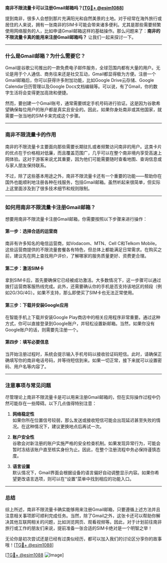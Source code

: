 **南非不限流量卡可以注册Gmail邮箱吗？[[TG💪+ @esim1088](https://t.me/s/esim1088)]**

提到南非，很多人会想到那片充满阳光和自然美景的土地。对于经常在海外旅行或居住的人来说，拥有一张南非的SIM卡可能会带来诸多便利。尤其是那些需要频繁使用网络服务的人，比如申请Gmail邮箱这样的基础操作。那么问题来了：**南非的不限流量卡真的能用来注册Gmail邮箱吗？** 让我们一起来探讨一下。

---

### **什么是Gmail邮箱？为什么需要它？**

Gmail是谷歌公司推出的一款免费电子邮件服务，全球范围内都有大量的用户。无论是用于个人通信、商务往来还是社交互动，Gmail都显得极为方便。注册一个Gmail邮箱后，你可以获得许多附加功能，比如Google Drive云存储、Google Calendar日历管理以及Google Docs文档编辑等。可以说，有了Gmail，你的数字生活将会变得更加高效和便捷。

然而，要创建一个Gmail账号，通常需要绑定手机号码进行验证。这是因为谷歌希望确保每位用户的账户都是真实且安全的。因此，如果你身处南非或其他国家，就需要一张当地的SIM卡来完成这个步骤。

---

### **南非不限流量卡的作用**

南非的不限流量卡主要面向那些需要长期驻扎或者频繁访问南非的用户。这类卡片的优点在于价格相对低廉，而且覆盖范围广，几乎可以在整个南非境内享受高速上网体验。这对于游客来说尤其重要，因为他们可能需要随时查看地图、查询信息或与家人朋友保持联系。

不过，除了这些基本用途之外，南非不限流量卡还有一个重要的功能——帮助你在国外也能顺利地注册各种在线服务，包括Gmail邮箱。虽然听起来很简单，但实际上这里面涉及到了很多技术细节和规则限制。

---

### **如何用南非不限流量卡注册Gmail邮箱？**

想要用南非不限流量卡注册Gmail邮箱，你需要按照以下步骤来进行操作：

#### **第一步：选择合适的运营商**
南非有许多知名的电信运营商，如Vodacom、MTN、Cell C和Telkom Mobile。这些运营商提供的不限流量套餐各有特色，但总体上都能满足日常需求。在购买之前，建议先在网上查找用户评价，了解哪家的服务质量更好、资费更合理。

#### **第二步：激活SIM卡**
拿到SIM卡后，首先要确保它已经被成功激活。大多数情况下，这一步骤可以通过拨打运营商客服热线完成。此外，还需要确认你的手机是否支持该地区的频段（例如2G/3G/4G）。如果不支持，那么即使买了SIM卡也无法正常使用。

#### **第三步：下载并安装Google应用**
在智能手机上下载并安装Google Play商店中的相关应用程序非常重要。通过这种方式，你可以直接登录到Google账户，并轻松设置新邮箱。当然，如果你没有Google账户的话，则需要先注册一个。

#### **第四步：填写必要信息**
当开始注册过程时，系统会提示输入手机号码以接收验证码短信。此时，请确保正确填写你的南非电话号码，并等待短信到来。如果一切正常，接下来就可以设置密码、用户名等内容了。

---

### **注意事项与常见问题**

尽管理论上南非不限流量卡是可以用来注册Gmail邮箱的，但在实际操作过程中仍然可能存在一些障碍。以下几点值得特别注意：

1. **网络稳定性**  
   如果你所在位置信号较弱，那么发送或接收短信可能会出现延迟甚至失败的情况。在这种情况下，建议更换地点后再试一次。

2. **账户安全性**  
   谷歌会对新注册的账户实施严格的安全检查机制。如果发现异常行为，可能会暂时冻结该账户直至核实身份为止。因此，在整个注册流程中务必保持谨慎态度。

3. **语言设置**  
   默认情况下，Gmail界面会根据设备的语言偏好自动调整显示内容。如果你希望更改语言选项，则可以在“设置”菜单中找到相应的功能入口。

---

### **总结**

综上所述，南非不限流量卡确实能够用来注册Gmail邮箱，只要遵循上述方法并且注意相关事项即可顺利完成任务。当然，除了Gmail之外，这张卡还可以帮助你解决其他互联网相关的问题，比如浏览网页、观看视频等。因此，对于计划前往南非旅行或工作的朋友们来说，提前准备一张合适的SIM卡绝对是一个明智之举！

无论你是初次尝试还是已经有过类似经历，都可以加入我们的讨论区分享你的故事哦！[[TG💪+ @esim1088](https://t.me/s/esim1088)]  

[[TG💪+ @esim1088](https://t.me/s/esim1088) ![Image](https://i.postimg.cc/4NQfJmqS/Snipaste-2025-05-13-00-14-12.png)]